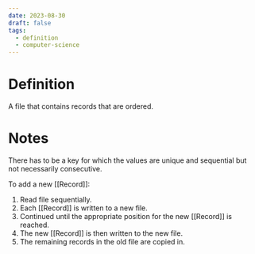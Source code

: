 ```yaml
---
date: 2023-08-30
draft: false
tags:
  - definition
  - computer-science
---
```

# Definition

A file that contains records that are ordered.

# Notes

There has to be a key for which the values are unique and sequential but not necessarily consecutive.

To add a new [[Record]]:
1. Read file sequentially.
2. Each [[Record]] is written to a new file.
3. Continued until the appropriate position for the new [[Record]] is reached.
4. The new [[Record]] is then written to the new file.
5. The remaining records in the old file are copied in.